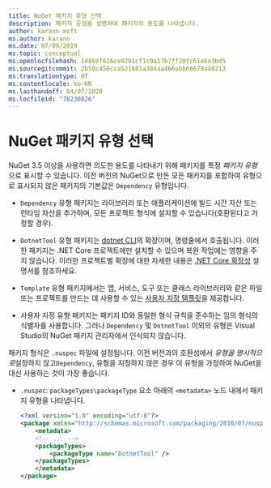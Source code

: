 ```yaml
---
title: NuGet 패키지 유형 선택
description: 패키지 유형을 설명하여 패키지의 용도를 나타냅니다.
author: karann-msft
ms.author: karann
ms.date: 07/09/2019
ms.topic: conceptual
ms.openlocfilehash: 1d869f616ce0291cf1c0a17b7ff20fc61e6a3bd5
ms.sourcegitcommit: 2b50c450cca521681a384aa466ab666679a40213
ms.translationtype: HT
ms.contentlocale: ko-KR
ms.lasthandoff: 04/07/2020
ms.locfileid: "78230826"
---
```

# <a name="set-a-nuget-package-type"></a>NuGet 패키지 유형 선택

NuGet 3.5 이상을 사용하면 의도한 용도를 나타내기 위해 패키지를 특정 *패키지 유형*으로 표시할 수 있습니다. 이전 버전의 NuGet으로 만든 모든 패키지를 포함하여 유형으로 표시되지 않은 패키지의 기본값은 `Dependency` 유형입니다.

- `Dependency` 유형 패키지는 라이브러리 또는 애플리케이션에 빌드 시간 자산 또는 런타임 자산을 추가하며, 모든 프로젝트 형식에 설치할 수 있습니다(호환된다고 가정할 경우).

- `DotnetTool` 유형 패키지는 [dotnet CLI](/dotnet/articles/core/tools/index)의 확장이며, 명령줄에서 호출됩니다. 이러한 패키지는 .NET Core 프로젝트에만 설치할 수 있으며 복원 작업에는 영향을 주지 않습니다. 이러한 프로젝트별 확장에 대한 자세한 내용은 [.NET Core 확장성](/dotnet/articles/core/tools/extensibility#per-project-based-extensibility) 설명서를 참조하세요.

- `Template` 유형 패키지에서는 앱, 서비스, 도구 또는 클래스 라이브러리와 같은 파일 또는 프로젝트를 만드는 데 사용할 수 있는 [사용자 지정 템플릿](/dotnet/core/tools/custom-templates)을 제공합니다.

- 사용자 지정 유형 패키지는 패키지 ID와 동일한 형식 규칙을 준수하는 임의 형식의 식별자를 사용합니다. 그러나 `Dependency` 및 `DotnetTool` 이외의 유형은 Visual Studio의 NuGet 패키지 관리자에서 인식되지 않습니다.

패키지 형식은 `.nuspec` 파일에 설정됩니다. 이전 버전과의 호환성에서 *유형을 명시적으로*설정하지 않고`Dependency`, 유형을 지정하지 않은 경우 이 유형을 가정하여 NuGet을 대신 사용하는 것이 가장 좋습니다.

- `.nuspec`: `packageTypes\packageType` 요소 아래의 `<metadata>` 노드 내에서 패키지 유형을 나타냅니다.

    ```xml
    <?xml version="1.0" encoding="utf-8"?>
    <package xmlns="http://schemas.microsoft.com/packaging/2010/07/nuspec.xsd">
        <metadata>
        <!-- ... -->
        <packageTypes>
            <packageType name="DotnetTool" />
        </packageTypes>
        </metadata>
    </package>
    ```

